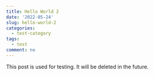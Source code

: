 ```yaml
---
title: Hello World 2
date: '2022-05-24'
slug: hello-world-2
categories:
  - test-category
tags:
  - test
comment: no
---
```


This post is used for testing. It will be deleted in the future.
